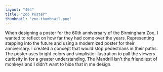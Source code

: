 ```yaml
---
layout: "404"
title: "Zoo Poster"
thumbnail: "zoo-thumbnail.png"
---
```

When designing a poster for the 60th anniversary of the Birmingham Zoo, I wanted to reflect on how far they had come over the years. Representing stepping into the future and using a modernized poster for their anniversary. I created a concept that would stop pedestrians in their paths. The poster uses bright colors and simplistic illustration to pull the viewers curiosity in for a greater understanding. The Mandrill isn't the friendliest of monkeys and I didn't want to hide that in me design. 
